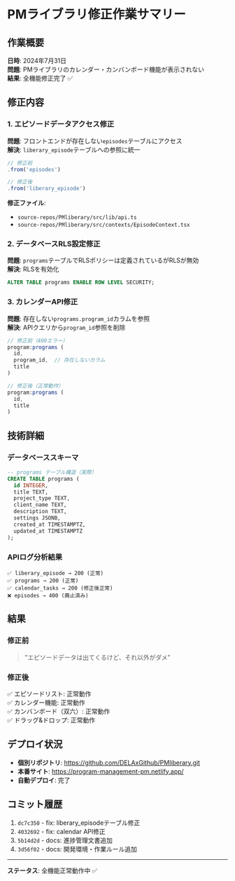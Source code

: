 # PMライブラリ修正作業サマリー

## 作業概要
**日時**: 2024年7月31日  
**問題**: PMライブラリのカレンダー・カンバンボード機能が表示されない  
**結果**: 全機能修正完了 ✅

## 修正内容

### 1. エピソードデータアクセス修正
**問題**: フロントエンドが存在しない`episodes`テーブルにアクセス  
**解決**: `liberary_episode`テーブルへの参照に統一

```javascript
// 修正前
.from('episodes')

// 修正後  
.from('liberary_episode')
```

**修正ファイル**:
- `source-repos/PMliberary/src/lib/api.ts`
- `source-repos/PMliberary/src/contexts/EpisodeContext.tsx`

### 2. データベースRLS設定修正
**問題**: `programs`テーブルでRLSポリシーは定義されているがRLSが無効  
**解決**: RLSを有効化

```sql
ALTER TABLE programs ENABLE ROW LEVEL SECURITY;
```

### 3. カレンダーAPI修正
**問題**: 存在しない`programs.program_id`カラムを参照  
**解決**: APIクエリから`program_id`参照を削除

```javascript
// 修正前（400エラー）
program:programs (
  id,
  program_id,  // 存在しないカラム
  title
)

// 修正後（正常動作）
program:programs (
  id,
  title
)
```

## 技術詳細

### データベーススキーマ
```sql
-- programs テーブル構造（実際）
CREATE TABLE programs (
  id INTEGER,
  title TEXT,
  project_type TEXT,
  client_name TEXT,
  description TEXT,
  settings JSONB,
  created_at TIMESTAMPTZ,
  updated_at TIMESTAMPTZ
);
```

### APIログ分析結果
```
✅ liberary_episode → 200 (正常)
✅ programs → 200 (正常)  
✅ calendar_tasks → 200 (修正後正常)
❌ episodes → 400 (廃止済み)
```

## 結果

### 修正前
> "エピソードデータは出てくるけど、それ以外がダメ"

### 修正後
✅ エピソードリスト: 正常動作  
✅ カレンダー機能: 正常動作  
✅ カンバンボード（双六）: 正常動作  
✅ ドラッグ&ドロップ: 正常動作

## デプロイ状況
- **個別リポジトリ**: https://github.com/DELAxGithub/PMliberary.git
- **本番サイト**: https://program-management-pm.netlify.app/
- **自動デプロイ**: 完了

## コミット履歴
1. `dc7c350` - fix: liberary_episodeテーブル修正
2. `4032692` - fix: calendar API修正  
3. `5b14d2d` - docs: 進捗管理文書追加
4. `3d56f02` - docs: 開発環境・作業ルール追加

---
**ステータス**: 全機能正常動作中 ✅